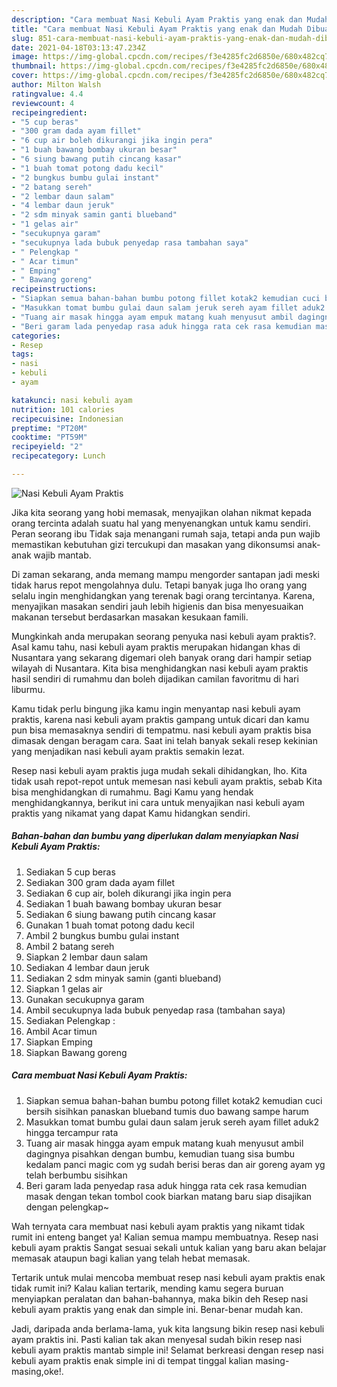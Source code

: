 ```yaml
---
description: "Cara membuat Nasi Kebuli Ayam Praktis yang enak dan Mudah Dibuat"
title: "Cara membuat Nasi Kebuli Ayam Praktis yang enak dan Mudah Dibuat"
slug: 851-cara-membuat-nasi-kebuli-ayam-praktis-yang-enak-dan-mudah-dibuat
date: 2021-04-18T03:13:47.234Z
image: https://img-global.cpcdn.com/recipes/f3e4285fc2d6850e/680x482cq70/nasi-kebuli-ayam-praktis-foto-resep-utama.jpg
thumbnail: https://img-global.cpcdn.com/recipes/f3e4285fc2d6850e/680x482cq70/nasi-kebuli-ayam-praktis-foto-resep-utama.jpg
cover: https://img-global.cpcdn.com/recipes/f3e4285fc2d6850e/680x482cq70/nasi-kebuli-ayam-praktis-foto-resep-utama.jpg
author: Milton Walsh
ratingvalue: 4.4
reviewcount: 4
recipeingredient:
- "5 cup beras"
- "300 gram dada ayam fillet"
- "6 cup air boleh dikurangi jika ingin pera"
- "1 buah bawang bombay ukuran besar"
- "6 siung bawang putih cincang kasar"
- "1 buah tomat potong dadu kecil"
- "2 bungkus bumbu gulai instant"
- "2 batang sereh"
- "2 lembar daun salam"
- "4 lembar daun jeruk"
- "2 sdm minyak samin ganti blueband"
- "1 gelas air"
- "secukupnya garam"
- "secukupnya lada bubuk penyedap rasa tambahan saya"
- " Pelengkap "
- " Acar timun"
- " Emping"
- " Bawang goreng"
recipeinstructions:
- "Siapkan semua bahan-bahan bumbu potong fillet kotak2 kemudian cuci bersih sisihkan panaskan blueband tumis duo bawang sampe harum"
- "Masukkan tomat bumbu gulai daun salam jeruk sereh ayam fillet aduk2 hingga tercampur rata"
- "Tuang air masak hingga ayam empuk matang kuah menyusut ambil dagingnya pisahkan dengan bumbu, kemudian tuang sisa bumbu kedalam panci magic com yg sudah berisi beras dan air goreng ayam yg telah berbumbu sisihkan"
- "Beri garam lada penyedap rasa aduk hingga rata cek rasa kemudian masak dengan tekan tombol cook biarkan matang baru siap disajikan dengan pelengkap~"
categories:
- Resep
tags:
- nasi
- kebuli
- ayam

katakunci: nasi kebuli ayam 
nutrition: 101 calories
recipecuisine: Indonesian
preptime: "PT20M"
cooktime: "PT59M"
recipeyield: "2"
recipecategory: Lunch

---
```



![Nasi Kebuli Ayam Praktis](https://img-global.cpcdn.com/recipes/f3e4285fc2d6850e/680x482cq70/nasi-kebuli-ayam-praktis-foto-resep-utama.jpg)

Jika kita seorang yang hobi memasak, menyajikan olahan nikmat kepada orang tercinta adalah suatu hal yang menyenangkan untuk kamu sendiri. Peran seorang ibu Tidak saja menangani rumah saja, tetapi anda pun wajib memastikan kebutuhan gizi tercukupi dan masakan yang dikonsumsi anak-anak wajib mantab.

Di zaman  sekarang, anda memang mampu mengorder santapan jadi meski tidak harus repot mengolahnya dulu. Tetapi banyak juga lho orang yang selalu ingin menghidangkan yang terenak bagi orang tercintanya. Karena, menyajikan masakan sendiri jauh lebih higienis dan bisa menyesuaikan makanan tersebut berdasarkan masakan kesukaan famili. 



Mungkinkah anda merupakan seorang penyuka nasi kebuli ayam praktis?. Asal kamu tahu, nasi kebuli ayam praktis merupakan hidangan khas di Nusantara yang sekarang digemari oleh banyak orang dari hampir setiap wilayah di Nusantara. Kita bisa menghidangkan nasi kebuli ayam praktis hasil sendiri di rumahmu dan boleh dijadikan camilan favoritmu di hari liburmu.

Kamu tidak perlu bingung jika kamu ingin menyantap nasi kebuli ayam praktis, karena nasi kebuli ayam praktis gampang untuk dicari dan kamu pun bisa memasaknya sendiri di tempatmu. nasi kebuli ayam praktis bisa dimasak dengan beragam cara. Saat ini telah banyak sekali resep kekinian yang menjadikan nasi kebuli ayam praktis semakin lezat.

Resep nasi kebuli ayam praktis juga mudah sekali dihidangkan, lho. Kita tidak usah repot-repot untuk memesan nasi kebuli ayam praktis, sebab Kita bisa menghidangkan di rumahmu. Bagi Kamu yang hendak menghidangkannya, berikut ini cara untuk menyajikan nasi kebuli ayam praktis yang nikamat yang dapat Kamu hidangkan sendiri.

<!--inarticleads1-->

##### Bahan-bahan dan bumbu yang diperlukan dalam menyiapkan Nasi Kebuli Ayam Praktis:

1. Sediakan 5 cup beras
1. Sediakan 300 gram dada ayam fillet
1. Sediakan 6 cup air, boleh dikurangi jika ingin pera
1. Sediakan 1 buah bawang bombay ukuran besar
1. Sediakan 6 siung bawang putih cincang kasar
1. Gunakan 1 buah tomat potong dadu kecil
1. Ambil 2 bungkus bumbu gulai instant
1. Ambil 2 batang sereh
1. Siapkan 2 lembar daun salam
1. Sediakan 4 lembar daun jeruk
1. Sediakan 2 sdm minyak samin (ganti blueband)
1. Siapkan 1 gelas air
1. Gunakan secukupnya garam
1. Ambil secukupnya lada bubuk penyedap rasa (tambahan saya)
1. Sediakan  Pelengkap :
1. Ambil  Acar timun
1. Siapkan  Emping
1. Siapkan  Bawang goreng




<!--inarticleads2-->

##### Cara membuat Nasi Kebuli Ayam Praktis:

1. Siapkan semua bahan-bahan bumbu potong fillet kotak2 kemudian cuci bersih sisihkan panaskan blueband tumis duo bawang sampe harum
1. Masukkan tomat bumbu gulai daun salam jeruk sereh ayam fillet aduk2 hingga tercampur rata
1. Tuang air masak hingga ayam empuk matang kuah menyusut ambil dagingnya pisahkan dengan bumbu, kemudian tuang sisa bumbu kedalam panci magic com yg sudah berisi beras dan air goreng ayam yg telah berbumbu sisihkan
1. Beri garam lada penyedap rasa aduk hingga rata cek rasa kemudian masak dengan tekan tombol cook biarkan matang baru siap disajikan dengan pelengkap~




Wah ternyata cara membuat nasi kebuli ayam praktis yang nikamt tidak rumit ini enteng banget ya! Kalian semua mampu membuatnya. Resep nasi kebuli ayam praktis Sangat sesuai sekali untuk kalian yang baru akan belajar memasak ataupun bagi kalian yang telah hebat memasak.

Tertarik untuk mulai mencoba membuat resep nasi kebuli ayam praktis enak tidak rumit ini? Kalau kalian tertarik, mending kamu segera buruan menyiapkan peralatan dan bahan-bahannya, maka bikin deh Resep nasi kebuli ayam praktis yang enak dan simple ini. Benar-benar mudah kan. 

Jadi, daripada anda berlama-lama, yuk kita langsung bikin resep nasi kebuli ayam praktis ini. Pasti kalian tak akan menyesal sudah bikin resep nasi kebuli ayam praktis mantab simple ini! Selamat berkreasi dengan resep nasi kebuli ayam praktis enak simple ini di tempat tinggal kalian masing-masing,oke!.

